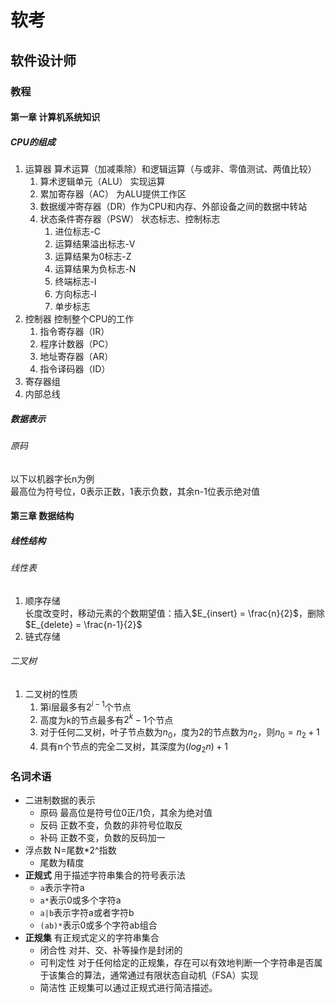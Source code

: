 # 软考
## 软件设计师
### 教程
#### 第一章 计算机系统知识
##### CPU的组成
1. 运算器 算术运算（加减乘除）和逻辑运算（与或非、零值测试、两值比较）
   1. 算术逻辑单元（ALU） 实现运算
   2. 累加寄存器（AC） 为ALU提供工作区
   3. 数据缓冲寄存器（DR）作为CPU和内存、外部设备之间的数据中转站
   4. 状态条件寄存器（PSW） 状态标志、控制标志
        1. 进位标志-C
        2. 运算结果溢出标志-V
        3. 运算结果为0标志-Z
        4. 运算结果为负标志-N
        5. 终端标志-I
        6. 方向标志-I
        7. 单步标志
2. 控制器 控制整个CPU的工作
   1. 指令寄存器（IR） 
   2. 程序计数器（PC）
   3. 地址寄存器（AR）
   4. 指令译码器（ID）
3. 寄存器组
4. 内部总线
##### 数据表示
###### 原码
以下以机器字长n为例  
最高位为符号位，0表示正数，1表示负数，其余n-1位表示绝对值
#### 第三章 数据结构
##### 线性结构
###### 线性表
1. 顺序存储  
长度改变时，移动元素的个数期望值：插入$E_{insert} = \frac{n}{2}$，删除$E_{delete} = \frac{n-1}{2}$
2. 链式存储  
###### 二叉树
1. 二叉树的性质  
   1. 第i层最多有$2^{i-1}$个节点
   2. 高度为k的节点最多有$2^k-1$个节点
   3. 对于任何二叉树，叶子节点数为$n_0$，度为2的节点数为$n_2$，则$n_0=n_2+1$
   4. 具有n个节点的完全二叉树，其深度为$(log_2n)+1$

### 名词术语
- 二进制数据的表示
  - 原码 最高位是符号位0正/1负，其余为绝对值
  - 反码 正数不变，负数的非符号位取反
  - 补码 正数不变，负数的反码加一
- 浮点数 N=尾数*2^指数
  - 尾数为精度
- **正规式** 用于描述字符串集合的符号表示法
  - `a`表示字符a
  - `a*`表示0或多个字符a 
  - `a|b`表示字符a或者字符b
  - `(ab)*`表示0或多个字符ab组合
- **正规集** 有正规式定义的字符串集合
  - 闭合性 对并、交、补等操作是封闭的
  - 可判定性 对于任何给定的正规集，存在可以有效地判断一个字符串是否属于该集合的算法，通常通过有限状态自动机（FSA）实现
  - 简洁性 正规集可以通过正规式进行简洁描述。